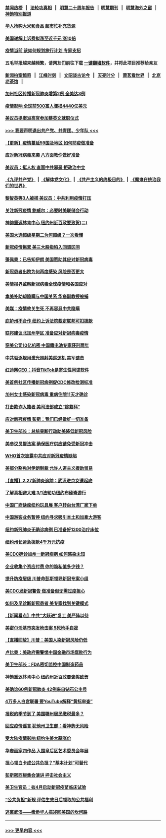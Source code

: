 #### [禁闻热榜](热点新闻.md?=0)  &nbsp;&nbsp;|&nbsp;&nbsp; [法轮功真相](https://github.com/gfw-breaker/truth/blob/master/README.md?=0) &nbsp;&nbsp;|&nbsp;&nbsp; [明慧二十周年报告](https://github.com/gfw-breaker/mh-reports/blob/master/README.md?=0) &nbsp;&nbsp;|&nbsp;&nbsp;[明慧期刊](https://github.com/gfw-breaker/mh-qikan) &nbsp;&nbsp;|&nbsp;&nbsp; [明慧海外之窗](https://github.com/gfw-breaker/mh-news/blob/master/README.md?=0) &nbsp;&nbsp;|&nbsp;&nbsp; [神韵特别报道](https://github.com/gfw-breaker/mh-news/blob/master/shenyun.md?=0)
#### [华人抢购大米和食品   超市忙补充货源](../pages/nsc412/n11904453.md?t=02291831) 
#### [美国递解上诉费拟涨至近千元  涨10倍](../pages/nsc412/n11904466.md?t=02291831) 
#### [疫情当前 该如何规划旅行计划 专家支招](../pages/nsc412/n11903865.md?t=02291831) 
#### 五毛举报越来越频繁，请网友们前往下载 [一键翻墙软件](https://github.com/gfw-breaker/ssr-accounts)，并将此项目推荐给亲友
#### [新闻拍案惊奇](https://github.com/gfw-breaker/banned-news/blob/master/pages/link4.md) &nbsp;&nbsp;|&nbsp;&nbsp; [江峰时刻](https://github.com/gfw-breaker/banned-news/blob/master/pages/link4.md) &nbsp;&nbsp;|&nbsp;&nbsp; [文昭谈古论今](https://github.com/gfw-breaker/banned-news/blob/master/pages/link4.md) &nbsp;&nbsp;|&nbsp;&nbsp; [天亮时分](https://github.com/gfw-breaker/banned-news/blob/master/pages/link4.md) &nbsp;&nbsp;|&nbsp;&nbsp; [萧茗看世界](https://github.com/gfw-breaker/banned-news/blob/master/pages/link4.md) &nbsp;&nbsp;|&nbsp;&nbsp; [北京老茶馆](https://github.com/gfw-breaker/banned-news/blob/master/pages/link4.md) &nbsp;&nbsp;|&nbsp;&nbsp; 
#### [加州社区传播新冠肺炎增第2例 全美达3例](../pages/nsc412/n11904070.md?t=02291831) 
#### [疫情影响 全球前500富人骤损4440亿美元](../pages/nsc412/n11904283.md?t=02291831) 
#### [美议员提案派高官参加蔡英文就职仪式](../pages/nsc412/n11904166.md?t=02291831) 
#### [>>> 我要声明退出共产党、共青团、少年队 <<<](https://github.com/begood0513/goodnews/blob/master/quit/letter.md) 
#### [【更新】疫情蔓延59国及地区 如何防疫做准备](../pages/nsc412/n11890652.md?t=02291831) 
#### [应对新冠病毒来袭 八方面教你做好准备](../pages/nsc412/n11903736.md?t=02291831) 
#### [美议员：挺人权 直面中共邪恶 拒政治中立](../pages/nsc412/n11903790.md?t=02291831) 
#### [《九评共产党》](https://github.com/begood0513/9ping.md/blob/master/README.md) &nbsp;|&nbsp; [《解体党文化》](../../../../jtdwh.md/blob/master/README.md)  &nbsp;|&nbsp; [《共产主义的终极目的》](../../../../gczydzjmd.md/blob/master/README.md) &nbsp;|&nbsp; [《魔鬼在统治我们的世界》](../../../../mgztzwmdsj.md/blob/master/README.md) 
#### [黎智英等3人被捕 美议员：中共利用疫情打压](../pages/nsc412/n11903768.md?t=02291831) 
#### [关注新冠疫情 鲍威尔：必要时美联储会行动](../pages/nsc412/n11903672.md?t=02291831) 
#### [神韵重返林肯中心 纽约州近百政要致贺(二)](../pages/nsc412/n11897500.md?t=02291831) 
#### [美国大选超级星期二为何超级？一次看懂](../pages/nsc412/n11903490.md?t=02291831) 
#### [新冠疫情拖累 美三大股指陷入回调区间](../pages/nsc412/n11903211.md?t=02291831) 
#### [蓬佩奥：已告知伊朗 美国愿助其应对新冠病毒](../pages/nsc412/n11903212.md?t=02291831) 
#### [新冠患者出院为何再度感染 风险是否更大](../pages/nsc412/n11903262.md?t=02291831) 
#### [美情报界监察新冠病毒全球疫情和各国应对](../pages/nsc412/n11903098.md?t=02291831) 
#### [拿美补助却隐瞒与中国关系 华裔副教授被捕](../pages/nsc412/n11901687.md?t=02291831) 
#### [美媒：疫情攸关生死 不再容忍中共隐瞒](../pages/nsc412/n11901694.md?t=02291831) 
#### [庇护州不合作  纽约上诉法院裁定联邦可扣拨款](../pages/nsc412/n11902238.md?t=02291831) 
#### [联邦建议北加州学区 准备应对新冠病毒疫情](../pages/nsc412/n11902448.md?t=02291831) 
#### [窃美公司10亿机密 中国籍电池专家获刑两年](../pages/nsc412/n11901996.md?t=02291831) 
#### [中共驱逐舰用激光照射美巡逻机 美军谴责](../pages/nsc412/n11901964.md?t=02291831) 
#### [红迪网CEO：抖音TikTok是寄生性间谍软件](../pages/nsc412/n11901675.md?t=02291831) 
#### [美首例社区传播新冠病例促CDC修改检测标准](../pages/nsc412/n11901490.md?t=02291831) 
#### [加州女士感染新冠病毒 重病住院11天才确诊](../pages/nsc412/n11901246.md?t=02291831) 
#### [打击欺诈入籍者 美司法部成立“除籍科”](../pages/nsc412/n11901364.md?t=02291831) 
#### [应对新冠疫情 彭斯：我们已经做好一切准备](../pages/nsc412/n11901268.md?t=02291831) 
#### [美卫生部长：总统果断行动助美降低新冠风险](../pages/nsc412/n11900906.md?t=02291831) 
#### [美参议员提法案 确保医疗供应链免受新冠冲击](../pages/nsc412/n11901144.md?t=02291831) 
#### [WHO首次披露中共应对新冠疫情缺陷](../pages/nsc412/n11900978.md?t=02291831) 
#### [美部分豁免对伊朗制裁 允许人道主义援助贸易](../pages/nsc412/n11900859.md?t=02291831) 
#### [【直播】2.27新肺炎追踪：武汉进京女遭起底](../pages/nsc412/n11900415.md?t=02291831) 
#### [了解真相避大难  3/1法轮功纽约布碌崙游行](../pages/nsc412/n11899501.md?t=02291831) 
#### [中国厂商缺席纽约玩具展  客户转向台湾厂家下单](../pages/nsc412/n11899505.md?t=02291831) 
#### [中国游客业务暂停  纽约寻求吸引本土和加拿大游客](../pages/nsc412/n11899492.md?t=02291831) 
#### [纽约新冠肺炎无确诊病例  已准备好1200治疗床位](../pages/nsc412/n11899474.md?t=02291831) 
#### [纽约州长紧急拨款4千万元抗疫](../pages/nsc412/n11899477.md?t=02291831) 
#### [美CDC确诊加州一新冠病例 如何感染未知](../pages/nsc412/n11899165.md?t=02291831) 
#### [企业收集个资应付费 你的隐私值多少钱？](../pages/nsc412/n11898097.md?t=02291831) 
#### [提升防疫层级 川普命彭斯领导新冠专案小组](../pages/nsc412/n11898934.md?t=02291831) 
#### [美CDC发新冠警告 做准备但无需过度担心](../pages/nsc412/n11898923.md?t=02291831) 
#### [如何及早诊断新冠患者 美专家找到关键模式](../pages/nsc412/n11898626.md?t=02291831) 
#### [【新闻看点】中共“大跃进”复工 美严阵以待](../pages/nsc412/n11898221.md?t=02291831) 
#### [美密尔沃基市突发枪击案 5死枪手自戕](../pages/nsc412/n11898687.md?t=02291831) 
#### [【直播回放】川普：美国人染新冠风险仍低](../pages/nsc412/n11898088.md?t=02291831) 
#### [卢比奥：美政府需警惕中国金融市场腐败行为](../pages/nsc412/n11898327.md?t=02291831) 
#### [美卫生部长：FDA密切监控中国制造药品](../pages/nsc412/n11898231.md?t=02291831) 
#### [神韵重返林肯中心 纽约州近百政要褒奖致贺](../pages/nsc412/n11893366.md?t=02291831) 
#### [美确诊60例新冠肺炎 42例来自钻石公主号](../pages/nsc412/n11898098.md?t=02291831) 
#### [4万多人白宫联署 要YouTube解释“黄标审查”](../pages/nsc412/n11897803.md?t=02291831) 
#### [报税的季节到了 美国哪州居民缴税最多？](../pages/nsc412/n11897626.md?t=02291831) 
#### [回应疫情谣言 犹他州卫生部：看神韵无风险](../pages/nsc412/n11896078.md?t=02291831) 
#### [受大陆疫情影响  纽约生姜大蒜涨价](../pages/nsc412/n11896485.md?t=02291831) 
#### [华裔画家四作品  入围皇后区艺术委员会年展](../pages/nsc412/n11896497.md?t=02291831) 
#### [担心领白卡成公共负担？“基本计划”可替代](../pages/nsc412/n11896478.md?t=02291831) 
#### [彭斯密西根集会演讲 抨击社会主义](../pages/nsc412/n11896543.md?t=02291831) 
#### [美卫生官员：拟4月启动新冠疫苗临床试验](../pages/nsc412/n11896357.md?t=02291831) 
#### [“公共负担”新规  评估生效日后领取的公共福利](../pages/nsc412/n11893847.md?t=02291831) 
#### [逃离武汉——撤侨华人描述回美国的坎坷路](../pages/nsc412/n11895897.md?t=02291831) 

----
#### [ >>> 更早内容 <<< ](../indexes/nsc412-earlier.md)
